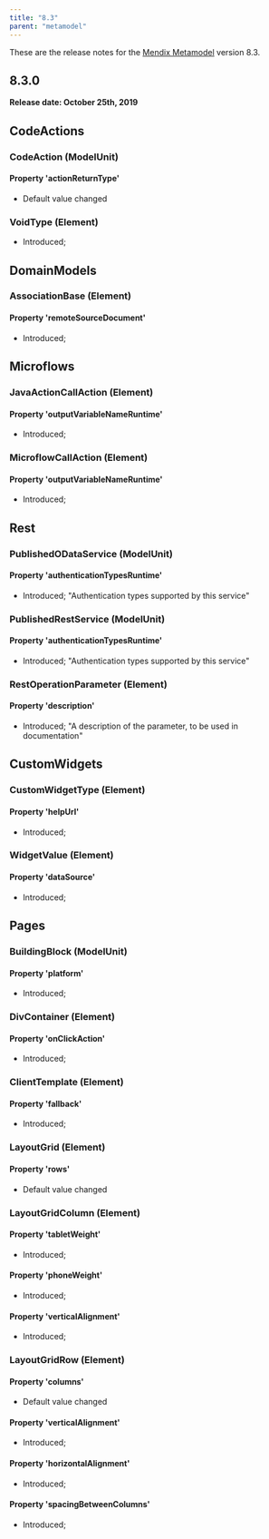 ```yaml
---
title: "8.3"
parent: "metamodel"
---
```


These are the release notes for the  [Mendix Metamodel](/apidocs-mxsdk/mxsdk/understanding-the-metamodel) version 8.3.

## 8.3.0

**Release date: October 25th, 2019**

## CodeActions

### CodeAction (ModelUnit)

#### Property 'actionReturnType'
* Default value changed

### VoidType (Element)
* Introduced;

## DomainModels

### AssociationBase (Element)

#### Property 'remoteSourceDocument'
* Introduced;

## Microflows

### JavaActionCallAction (Element)

#### Property 'outputVariableNameRuntime'
* Introduced;

### MicroflowCallAction (Element)

#### Property 'outputVariableNameRuntime'
* Introduced;

## Rest

### PublishedODataService (ModelUnit)

#### Property 'authenticationTypesRuntime'
* Introduced; "Authentication types supported by this service"

### PublishedRestService (ModelUnit)

#### Property 'authenticationTypesRuntime'
* Introduced; "Authentication types supported by this service"

### RestOperationParameter (Element)

#### Property 'description'
* Introduced; "A description of the parameter, to be used in documentation"

## CustomWidgets

### CustomWidgetType (Element)

#### Property 'helpUrl'
* Introduced;

### WidgetValue (Element)

#### Property 'dataSource'
* Introduced;

## Pages

### BuildingBlock (ModelUnit)

#### Property 'platform'
* Introduced;

### DivContainer (Element)

#### Property 'onClickAction'
* Introduced;

### ClientTemplate (Element)

#### Property 'fallback'
* Introduced;

### LayoutGrid (Element)

#### Property 'rows'
* Default value changed

### LayoutGridColumn (Element)

#### Property 'tabletWeight'
* Introduced;

#### Property 'phoneWeight'
* Introduced;

#### Property 'verticalAlignment'
* Introduced;

### LayoutGridRow (Element)

#### Property 'columns'
* Default value changed

#### Property 'verticalAlignment'
* Introduced;

#### Property 'horizontalAlignment'
* Introduced;

#### Property 'spacingBetweenColumns'
* Introduced;
